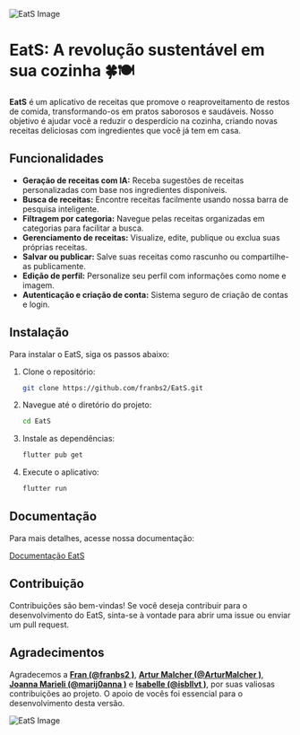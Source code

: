 ![EatS Image](https://drive.google.com/uc?id=1IE5PWjaLET-WUYbCJ9t6Ka-XBvSGatEH)

# EatS: A revolução sustentável em sua cozinha 🍀🍽

**EatS** é um aplicativo de receitas que promove o reaproveitamento de restos de comida, transformando-os em pratos saborosos e saudáveis. Nosso objetivo é ajudar você a reduzir o desperdício na cozinha, criando novas receitas deliciosas com ingredientes que você já tem em casa.

## Funcionalidades

- **Geração de receitas com IA:** Receba sugestões de receitas personalizadas com base nos ingredientes disponíveis.
- **Busca de receitas:** Encontre receitas facilmente usando nossa barra de pesquisa inteligente.
- **Filtragem por categoria:** Navegue pelas receitas organizadas em categorias para facilitar a busca.
- **Gerenciamento de receitas:** Visualize, edite, publique ou exclua suas próprias receitas.
- **Salvar ou publicar:** Salve suas receitas como rascunho ou compartilhe-as publicamente.
- **Edição de perfil:** Personalize seu perfil com informações como nome e imagem.
- **Autenticação e criação de conta:** Sistema seguro de criação de contas e login.

## Instalação

Para instalar o EatS, siga os passos abaixo:

1. Clone o repositório:
    ```bash
    git clone https://github.com/franbs2/EatS.git
    ```

2. Navegue até o diretório do projeto:
    ```bash
    cd EatS
    ```

3. Instale as dependências:
    ```bash
    flutter pub get
    ```

4. Execute o aplicativo:
    ```bash
    flutter run
    ```

## Documentação

Para mais detalhes, acesse nossa documentação:

[Documentação EatS](https://www.canva.com/design/DAGPwLQO71U/rU9KVVoxYlM9mCiq72fXqw/view?utm_content=DAGPwLQO71U&utm_campaign=designshare&utm_medium=link&utm_source=editor)

## Contribuição

Contribuições são bem-vindas! Se você deseja contribuir para o desenvolvimento do EatS, sinta-se à vontade para abrir uma issue ou enviar um pull request.

## Agradecimentos

Agradecemos a **[Fran (@franbs2 )](https://github.com/franbs2)**, **[Artur Malcher (@ArturMalcher )](https://github.com/ArturMalcher)**, **[Joanna Marieli (@marij0anna )](https://github.com/marij0anna)** e **[Isabelle (@isbllvt  )](https://github.com/isbllvt)**, por suas valiosas contribuições ao projeto. O apoio de vocês foi essencial para o desenvolvimento desta versão.

![EatS Image](https://drive.google.com/uc?id=1TF85omeUoUKZqgvLkcbBjGdmSa5TXXc0)
